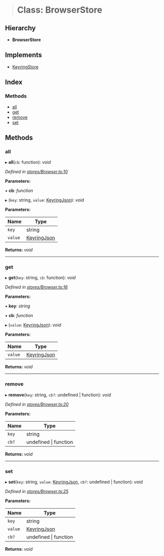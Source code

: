 > # Class: BrowserStore

## Hierarchy

* **BrowserStore**

## Implements

* [KeyringStore](../interfaces/_types_.keyringstore.md)

## Index

### Methods

* [all](_stores_browser_.browserstore.md#all)
* [get](_stores_browser_.browserstore.md#get)
* [remove](_stores_browser_.browserstore.md#remove)
* [set](_stores_browser_.browserstore.md#set)

## Methods

###  all

▸ **all**(`cb`: function): *void*

*Defined in [stores/Browser.ts:10](https://github.com/polkadot-js/ui/blob/7f68029/packages/ui-keyring/src/stores/Browser.ts#L10)*

**Parameters:**

▪ **cb**: *function*

▸ (`key`: string, `value`: [KeyringJson](../interfaces/_types_.keyringjson.md)): *void*

**Parameters:**

Name | Type |
------ | ------ |
`key` | string |
`value` | [KeyringJson](../interfaces/_types_.keyringjson.md) |

**Returns:** *void*

___

###  get

▸ **get**(`key`: string, `cb`: function): *void*

*Defined in [stores/Browser.ts:16](https://github.com/polkadot-js/ui/blob/7f68029/packages/ui-keyring/src/stores/Browser.ts#L16)*

**Parameters:**

▪ **key**: *string*

▪ **cb**: *function*

▸ (`value`: [KeyringJson](../interfaces/_types_.keyringjson.md)): *void*

**Parameters:**

Name | Type |
------ | ------ |
`value` | [KeyringJson](../interfaces/_types_.keyringjson.md) |

**Returns:** *void*

___

###  remove

▸ **remove**(`key`: string, `cb?`: undefined | function): *void*

*Defined in [stores/Browser.ts:20](https://github.com/polkadot-js/ui/blob/7f68029/packages/ui-keyring/src/stores/Browser.ts#L20)*

**Parameters:**

Name | Type |
------ | ------ |
`key` | string |
`cb?` | undefined \| function |

**Returns:** *void*

___

###  set

▸ **set**(`key`: string, `value`: [KeyringJson](../interfaces/_types_.keyringjson.md), `cb?`: undefined | function): *void*

*Defined in [stores/Browser.ts:25](https://github.com/polkadot-js/ui/blob/7f68029/packages/ui-keyring/src/stores/Browser.ts#L25)*

**Parameters:**

Name | Type |
------ | ------ |
`key` | string |
`value` | [KeyringJson](../interfaces/_types_.keyringjson.md) |
`cb?` | undefined \| function |

**Returns:** *void*